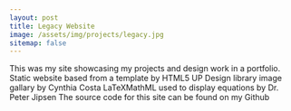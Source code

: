 ```yaml
---
layout: post
title: Legacy Website
image: /assets/img/projects/legacy.jpg
sitemap: false
---
```


This was my site showcasing my projects and design work in a portfolio.
Static website based from a template by HTML5 UP
Design library image gallary by Cynthia Costa
LaTeXMathML used to display equations by Dr. Peter Jipsen
The source code for this site can be found on my Github

<!--more-->

